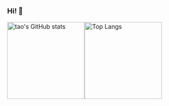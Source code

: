 ### Hi! 👋

<!--
**taovv/taovv** is a ✨ _special_ ✨ repository because its `README.md` (this file) appears on your GitHub profile.

Here are some ideas to get you started:

- 🔭 I’m currently working on ...
- 🌱 I’m currently learning ...
- 👯 I’m looking to collaborate on ...
- 🤔 I’m looking for help with ...
- 💬 Ask me about ...
- 📫 How to reach me: ...
- 😄 Pronouns: ...
- ⚡ Fun fact: ...
-->
<img src="https://github-readme-stats-one-bice.vercel.app/api?username=taovv&theme=gruvbox&show_icons=true&include_all_commits=true&role=OWNER,ORGANIZATION_MEMBER,COLLABORATOR" alt="tao's GitHub stats" height="180px" /><img src="https://github-readme-stats-one-bice.vercel.app/api/top-langs/?username=taovv&layout=compact&theme=gruvbox&role=OWNER,ORGANIZATION_MEMBER,COLLABORATOR" alt="Top Langs" height="180px" />
